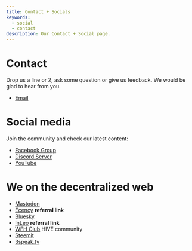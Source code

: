 ```yaml
---
title: Contact + Socials
keywords:
  - social
  - contact
description: Our Contact + Social page.
---
```

# Contact
Drop us a line or 2, ask some question or give us feedback. We would be glad to hear from you.
- [Email](mailto:info@techyvas.club)

# Social media
Join the community and check our latest content:
- [Facebook Group](https://www.facebook.com/share/g/1CosHedMW1/)
- [Discord Server](https://discord.gg/YBJHnAAx)
- [YouTube](https://www.youtube.com/@TechyVAsClub?sub_confirmation=1)

# We on the decentralized web
- [Mastodon](https://mastodon.social/@techyvasclub)
- [Ecency](https://ecency.com/signup?referral=techyvas) **referral link**
- [Bluesky](techyvasclub.bsky.social)
- [InLeo](https://inleo.io/signup?referral=techyvas) **referral link**
- [WFH Club](https://inleo.io/communities/hive-10701) HIVE community
- [Steemit](https://steemit.com/@techyvas)
- [3speak.tv](https://3speak.tv/user/techyvas)
